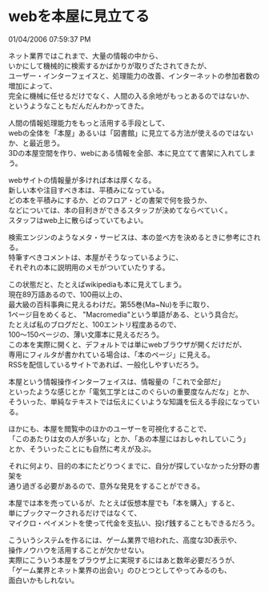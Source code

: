 webを本屋に見立てる
====
01/04/2006 07:59:37 PM


<p>ネット業界ではこれまで、大量の情報の中から、<br />
いかにして機械的に検索するかばかりが取りざたされてきたが、<br />
ユーザー・インターフェイスと、処理能力の改善、インターネットの参加者数の増加によって、<br />
完全に機械に任せるだけでなく、人間の入る余地がもっとあるのではないか、<br />
というようなこともだんだんわかってきた。</p>

<p>人間の情報処理能力をもっと活用する手段として、<br />
webの全体を「本屋」あるいは「図書館」に見立てる方法が使えるのではないか、と最近思う。<br />
3Dの本屋空間を作り、webにある情報を全部、本に見立てて書架に入れてしまう。</p>

<p>webサイトの情報量が多ければ本は厚くなる。<br />
新しい本や注目すべき本は、平積みになっている。<br />
どの本を平積みにするか、どのフロア・どの書架で何を扱うか、<br />
などについては、本の目利きができるスタッフが決めてならべていく。<br />
スタッフはweb上に散らばっていてもよい。</p>

<p>検索エンジンのようなメタ・サービスは、本の並べ方を決めるときに参考にされる。<br />
特筆すべきコメントは、本屋がそうなっているように、<br />
それぞれの本に説明用のメモがついていたりする。</p>

<p>この状態だと、たとえばwikipediaも本に見えてしまう。<br />
現在89万語あるので、100冊以上の、<br />
最大級の百科事典に見えるわけだ。第55巻(Ma~Nu)を手に取り、<br />
1ページ目をめくると、 "Macromedia"という単語がある、という具合だ。<br />
たとえば私のブログだと、100エントリ程度あるので、<br />
100〜150ページの、薄い文庫本に見えるだろう。<br />
この本を実際に開くと、デフォルトでは単にwebブラウザが開くだけだが、<br />
専用にフィルタが書かれている場合は、「本のページ」に見える。<br />
RSSを配信しているサイトであれば、一般化しやすいだろう。</p>

<p>本屋という情報操作インターフェイスは、情報量の「これで全部だ」<br />
といったような感じとか「電気工学とはこのぐらいの重要度なんだな」とか、<br />
そういった、単純なテキストでは伝えにくいような知識を伝える手段になっている。</p>

<p>ほかにも、本屋を閲覧中のほかのユーザーを可視化することで、<br />
「このあたりは女の人が多いな」とか、「あの本屋にはおしゃれしていこう」<br />
とか、そういったことにも自然に考えが及ぶ。</p>

<p>それに何より、目的の本にたどりつくまでに、自分が探していなかった分野の書架を<br />
通り過ぎる必要があるので、意外な発見をすることができる。</p>

<p>本屋では本を売っているが、たとえば仮想本屋でも「本を購入」すると、<br />
単にブックマークされるだけではなくて、<br />
マイクロ・ペイメントを使って代金を支払い、投げ銭することもできるだろう。</p>

<p>こういうシステムを作るには、ゲーム業界で培われた、高度な3D表示や、<br />
操作ノウハウを活用することが欠かせない。<br />
実際にこういう本屋をブラウザ上に実現するにはあと数年必要だろうが、<br />
「ゲーム業界とネット業界の出会い」のひとつとしてやってみるのも、<br />
面白いかもしれない。</p>
